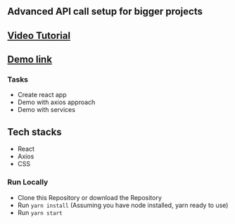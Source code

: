 ## Advanced API call setup for bigger projects


## [Video Tutorial]()
## [Demo link ]()

### Tasks 

- Create react app
- Demo with axios approach
- Demo with services

## Tech stacks
+ React
+ Axios
+ CSS

### Run Locally
+ Clone this Repository or download the Repository
+ Run `yarn install` (Assuming you have node installed, yarn ready to use)
+ Run `yarn start` 
